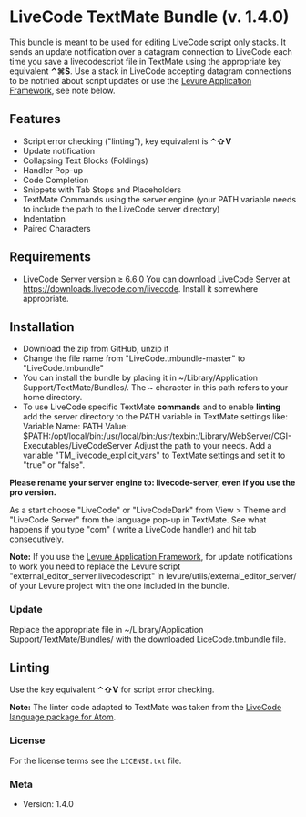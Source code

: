 # LiveCode TextMate Bundle (v. 1.4.0)

This bundle is meant to be used for editing LiveCode script only stacks. It sends an update
notification over a datagram connection to LiveCode each time you save a livecodescript file
in TextMate using the appropriate key equivalent **⌃⌘S**. Use a stack in LiveCode accepting
datagram connections to be notified about script updates or use the [Levure Application Framework](https://github.com/trevordevore/levure), 
see note below.

## Features

-   Script error checking ("linting"), key equivalent is **⌃⇧V**
-   Update notification
-   Collapsing Text Blocks (Foldings)
-   Handler Pop-up
-   Code Completion
-   Snippets with Tab Stops and Placeholders
-   TextMate Commands using the server engine (your PATH variable needs to include
    		the path to the LiveCode server directory)
-   Indentation
-   Paired Characters

## Requirements

-   LiveCode Server version ≥ 6.6.0
    You can download LiveCode Server at <https://downloads.livecode.com/livecode>.
    Install it somewhere appropriate.

## Installation

-   Download the zip from GitHub, unzip it
-   Change the file name from "LiveCode.tmbundle-master" to "LiveCode.tmbundle"
-   You can install the bundle by placing it in ~/Library/Application Support/TextMate/Bundles/.
    The ~ character in this path refers to your home directory.
-   To use LiveCode specific TextMate **commands** and to enable **linting** add the
    	server directory to the PATH variable in TextMate settings like:
      Variable Name:
      PATH
      Value:
      $PATH:/opt/local/bin:/usr/local/bin:/usr/texbin:/Library/WebServer/CGI-Executables/LiveCodeServer
    	Adjust the path to your needs.
    Add a variable "TM\_livecode\_explicit\_vars" to TextMate settings and set it to "true" or "false".


**Please rename your server engine to: livecode-server, even if you use the pro version.**

As a start choose "LiveCode" or "LiveCodeDark" from View > Theme and "LiveCode Server" from the language pop-up in TextMate.
See what happens if you type "com" ( write a LiveCode handler) and hit tab consecutively.

**Note:** If you use the [Levure Application Framework](https://github.com/trevordevore/levure), for update notifications to work you need
to replace the Levure script "external_editor_server.livecodescript" in levure/utils/external_editor_server/
of your  Levure project with the one included in the bundle.

### Update

Replace the appropriate file in ~/Library/Application Support/TextMate/Bundles/
with the downloaded LiceCode.tmbundle file.

## Linting

Use the key equivalent **⌃⇧V** for script error checking.

**Note:** The linter code adapted to TextMate was taken from the [LiveCode language package for Atom](https://github.com/peter-b/atom-language-livecode).

### License

For the license terms see the `LICENSE.txt` file.

### Meta

-   Version: 1.4.0  
